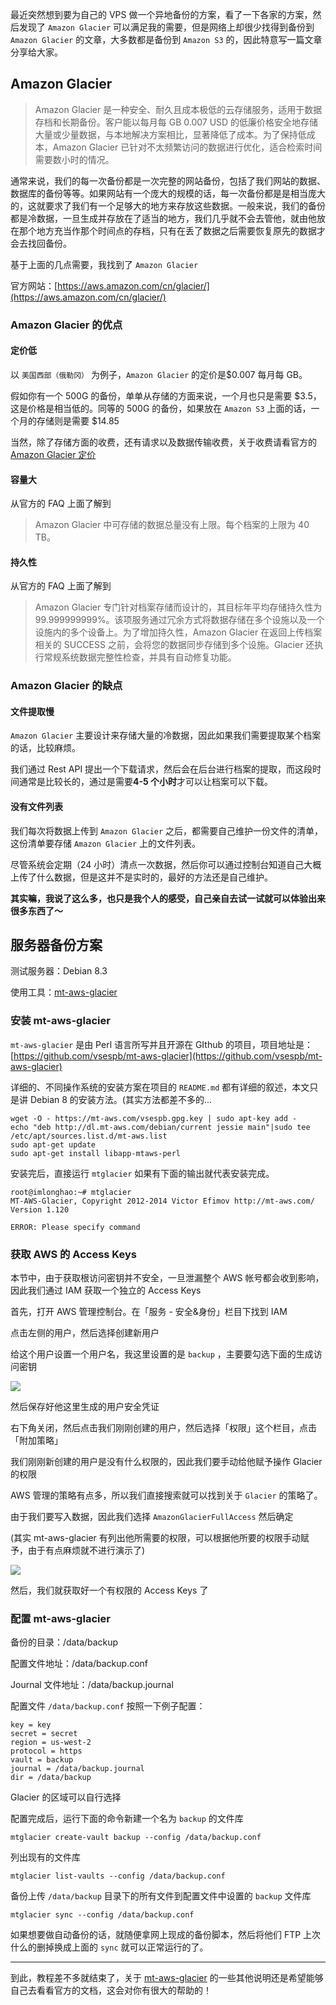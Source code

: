 <!--
Amazon Glacier 简单介绍及服务器备份方案
最近突然想到要为自己的 VPS 做一个异地备份的方案，看了一下各家的方案，然后发现了 Amazon Glacier 可以满足我的需要，但是网络上却很少找得到备份到 Amazon Glacier 的文章，大多数都是备份到 Amazon S3 的，因此特意写一篇文章分享给大家。
1497753592
-->

最近突然想到要为自己的 VPS 做一个异地备份的方案，看了一下各家的方案，然后发现了 `Amazon Glacier` 可以满足我的需要，但是网络上却很少找得到备份到 `Amazon Glacier` 的文章，大多数都是备份到 `Amazon S3` 的，因此特意写一篇文章分享给大家。

## Amazon Glacier

> Amazon Glacier 是一种安全、耐久且成本极低的云存储服务，适用于数据存档和长期备份。客户能以每月每 GB 0.007 USD 的低廉价格安全地存储大量或少量数据，与本地解决方案相比，显著降低了成本。为了保持低成本，Amazon Glacier 已针对不太频繁访问的数据进行优化，适合检索时间需要数小时的情况。

通常来说，我们的每一次备份都是一次完整的网站备份，包括了我们网站的数据、数据库的备份等等。如果网站有一个庞大的规模的话，每一次备份都是是相当庞大的，这就要求了我们有一个足够大的地方来存放这些数据。一般来说，我们的备份都是冷数据，一旦生成并存放在了适当的地方，我们几乎就不会去管他，就由他放在那个地方充当作那个时间点的存档，只有在丢了数据之后需要恢复原先的数据才会去找回备份。

基于上面的几点需要，我找到了 `Amazon Glacier`

官方网站：[https://aws.amazon.com/cn/glacier/](https://aws.amazon.com/cn/glacier/)

### Amazon Glacier 的优点

#### 定价低

以 `美国西部（俄勒冈）` 为例子，`Amazon Glacier` 的定价是\$0.007 每月每 GB。

假如你有一个 500G 的备份，单单从存储的方面来说，一个月也只是需要 $3.5，这是价格是相当低的。同等的 500G 的备份，如果放在 `Amazon S3` 上面的话，一个月的存储则是需要 $14.85

当然，除了存储方面的收费，还有请求以及数据传输收费，关于收费请看官方的 [Amazon Glacier 定价](https://aws.amazon.com/cn/glacier/pricing/)

#### 容量大

从官方的 FAQ 上面了解到

> Amazon Glacier 中可存储的数据总量没有上限。每个档案的上限为 40 TB。

#### 持久性

从官方的 FAQ 上面了解到

> Amazon Glacier 专门针对档案存储而设计的，其目标年平均存储持久性为 99.999999999%。该项服务通过冗余方式将数据存储在多个设施以及一个设施内的多个设备上。为了增加持久性，Amazon Glacier 在返回上传档案相关的 SUCCESS 之前，会将您的数据同步存储到多个设施。Glacier 还执行常规系统数据完整性检查，并具有自动修复功能。

### Amazon Glacier 的缺点

#### 文件提取慢

`Amazon Glacier` 主要设计来存储大量的冷数据，因此如果我们需要提取某个档案的话，比较麻烦。

我们通过 Rest API 提出一个下载请求，然后会在后台进行档案的提取，而这段时间通常是比较长的，通过是需要**4-5 个小时**才可以让档案可以下载。

#### 没有文件列表

我们每次将数据上传到 `Amazon Glacier` 之后，都需要自己维护一份文件的清单，这份清单要存储 `Amazon Glacier` 上的文件列表。

尽管系统会定期（24 小时）清点一次数据，然后你可以通过控制台知道自己大概上传了什么数据，但是这并不是实时的，最好的方法还是自己维护。

**其实嘛，我说了这么多，也只是我个人的感受，自己亲自去试一试就可以体验出来很多东西了～**

## 服务器备份方案

测试服务器：Debian 8.3

使用工具：[mt-aws-glacier](https://github.com/vsespb/mt-aws-glacier)

### 安装 mt-aws-glacier

`mt-aws-glacier` 是由 Perl 语言所写并且开源在 GIthub 的项目，项目地址是：[https://github.com/vsespb/mt-aws-glacier](https://github.com/vsespb/mt-aws-glacier)

详细的、不同操作系统的安装方案在项目的 `README.md` 都有详细的叙述，本文只是讲 Debian 8 的安装方法。(其实方法都差不多的...

```
wget -O - https://mt-aws.com/vsespb.gpg.key | sudo apt-key add -
echo "deb http://dl.mt-aws.com/debian/current jessie main"|sudo tee /etc/apt/sources.list.d/mt-aws.list
sudo apt-get update
sudo apt-get install libapp-mtaws-perl
```

安装完后，直接运行 `mtglacier` 如果有下面的输出就代表安装完成。

```
root@imlonghao:~# mtglacier
MT-AWS-Glacier, Copyright 2012-2014 Victor Efimov http://mt-aws.com/ Version 1.120

ERROR: Please specify command
```

### 获取 AWS 的 Access Keys

本节中，由于获取根访问密钥并不安全，一旦泄漏整个 AWS 帐号都会收到影响，因此我们通过 IAM 获取一个独立的 Access Keys

首先，打开 AWS 管理控制台。在「服务 - 安全&身份」栏目下找到 IAM

点击左侧的用户，然后选择创建新用户

给这个用户设置一个用户名，我这里设置的是 `backup` ，主要要勾选下面的生成访问密钥

![](https://vip1.loli.net/2019/12/26/6RuUqrBax1bPm2N.jpg)

然后保存好他这里生成的用户安全凭证

右下角关闭，然后点击我们刚刚创建的用户，然后选择「权限」这个栏目，点击「附加策略」

我们刚刚新创建的用户是没有什么权限的，因此我们要手动给他赋予操作 Glacier 的权限

AWS 管理的策略有点多，所以我们直接搜索就可以找到关于 `Glacier` 的策略了。

由于我们要写入数据，因此我们选择 `AmazonGlacierFullAccess` 然后确定

(其实 mt-aws-glacier 有列出他所需要的权限，可以根据他所要的权限手动赋予，由于有点麻烦就不进行演示了)

![](https://vip1.loli.net/2019/12/26/82OdEnvlxtGWu7g.jpg)

然后，我们就获取好一个有权限的 Access Keys 了

### 配置 mt-aws-glacier

备份的目录：/data/backup

配置文件地址：/data/backup.conf

Journal 文件地址：/data/backup.journal

配置文件 `/data/backup.conf` 按照一下例子配置：

```
key = key
secret = secret
region = us-west-2
protocol = https
vault = backup
journal = /data/backup.journal
dir = /data/backup
```

Glacier 的区域可以自行选择

配置完成后，运行下面的命令新建一个名为 `backup` 的文件库

```
mtglacier create-vault backup --config /data/backup.conf
```

列出现有的文件库

```
mtglacier list-vaults --config /data/backup.conf
```

备份上传 `/data/backup` 目录下的所有文件到配置文件中设置的 `backup` 文件库

```
mtglacier sync --config /data/backup.conf
```

如果想要做自动备份的话，就随便拿网上现成的备份脚本，然后将他们 FTP 上次什么的删掉换成上面的 `sync` 就可以正常运行的了。

---

到此，教程差不多就结束了，关于 [mt-aws-glacier](https://github.com/vsespb/mt-aws-glacier) 的一些其他说明还是希望能够自己去看看官方的文档，这会对你有很大的帮助的！
